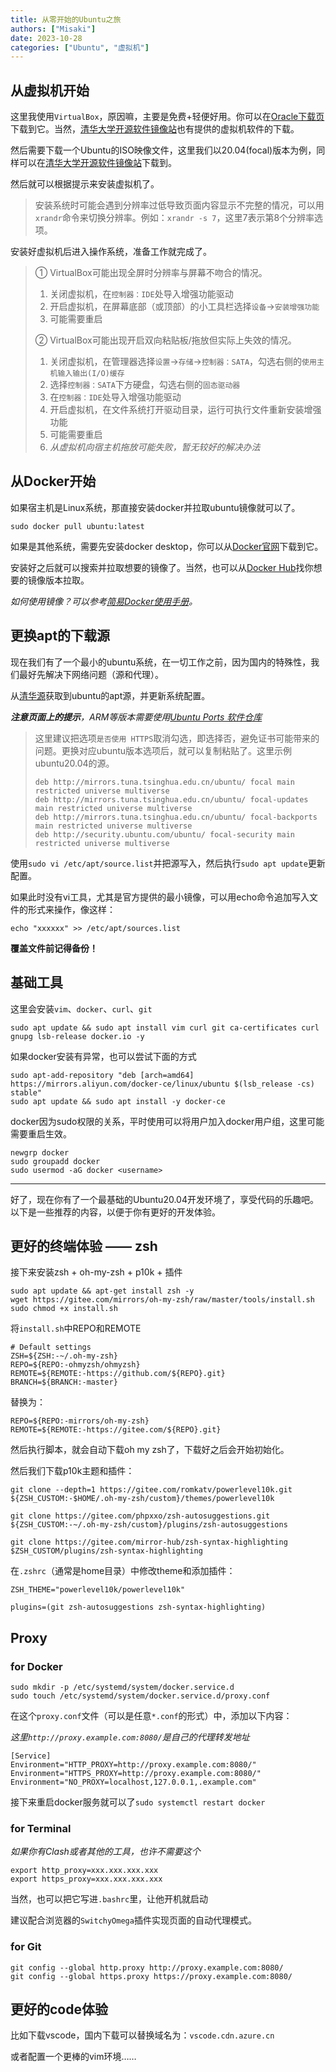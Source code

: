 ```yaml
---
title: 从零开始的Ubuntu之旅
authors: ["Misaki"]
date: 2023-10-28
categories: ["Ubuntu", "虚拟机"]
---
```


## 从虚拟机开始

这里我使用`VirtualBox`，原因嘛，主要是免费+轻便好用。你可以在[Oracle下载页](https://www.virtualbox.org/wiki/Downloads)下载到它。当然，[清华大学开源软件镜像站](https://mirrors.tuna.tsinghua.edu.cn/virtualbox/)也有提供的虚拟机软件的下载。

<!-- more -->

然后需要下载一个Ubuntu的ISO映像文件，这里我们以20.04(focal)版本为例，同样可以在[清华大学开源软件镜像站](https://mirrors.tuna.tsinghua.edu.cn/ubuntu-releases/)下载到。

然后就可以根据提示来安装虚拟机了。

>安装系统时可能会遇到分辨率过低导致页面内容显示不完整的情况，可以用`xrandr`命令来切换分辨率。例如：`xrandr -s 7`，这里7表示第8个分辨率选项。

安装好虚拟机后进入操作系统，准备工作就完成了。

>① VirtualBox可能出现全屏时分辨率与屏幕不吻合的情况。
>
>1. 关闭虚拟机，在`控制器：IDE`处导入增强功能驱动
>2. 开启虚拟机，在屏幕底部（或顶部）的小工具栏选择`设备`->`安装增强功能`
>3. 可能需要重启
>
>② VirtualBox可能出现开启双向粘贴板/拖放但实际上失效的情况。
>
>1. 关闭虚拟机，在管理器选择`设置`->`存储`->`控制器：SATA`，勾选右侧的`使用主机输入输出(I/O)缓存`
>2. 选择`控制器：SATA`下方硬盘，勾选右侧的`固态驱动器`
>3. 在`控制器：IDE`处导入增强功能驱动
>4. 开启虚拟机，在文件系统打开驱动目录，运行可执行文件重新安装增强功能
>5. 可能需要重启
>6. *从虚拟机向宿主机拖放可能失败，暂无较好的解决办法*

## 从Docker开始

如果宿主机是Linux系统，那直接安装docker并拉取ubuntu镜像就可以了。

~~~shell
sudo docker pull ubuntu:latest
~~~

如果是其他系统，需要先安装docker desktop，你可以从[Docker官网](https://www.docker.com/products/docker-desktop/)下载到它。

安装好之后就可以搜索并拉取想要的镜像了。当然，也可以从[Docker Hub](https://hub.docker.com/_/ubuntu/tags)找你想要的镜像版本拉取。

*如何使用镜像？可以参考[简易Docker使用手册](https://samomi0.github.io/docs/简易docker使用手册/)。*

## 更换apt的下载源
现在我们有了一个最小的ubuntu系统，在一切工作之前，因为国内的特殊性，我们最好先解决下网络问题（源和代理）。

从[清华源](https://mirrors.tuna.tsinghua.edu.cn/help/ubuntu/)获取到ubuntu的apt源，并更新系统配置。

***注意页面上的提示**，ARM等版本需要使用[Ubuntu Ports 软件仓库](https://mirrors.tuna.tsinghua.edu.cn/help/ubuntu-ports/)*

>这里建议把选项`是否使用 HTTPS`取消勾选，即选择否，避免证书可能带来的问题。更换对应ubuntu版本选项后，就可以复制粘贴了。这里示例ubuntu20.04的源。
>
>~~~
>deb http://mirrors.tuna.tsinghua.edu.cn/ubuntu/ focal main restricted universe multiverse
>deb http://mirrors.tuna.tsinghua.edu.cn/ubuntu/ focal-updates main restricted universe multiverse
>deb http://mirrors.tuna.tsinghua.edu.cn/ubuntu/ focal-backports main restricted universe multiverse
>deb http://security.ubuntu.com/ubuntu/ focal-security main restricted universe multiverse
>~~~
>

使用`sudo vi /etc/apt/source.list`并把源写入，然后执行`sudo apt update`更新配置。

如果此时没有vi工具，尤其是官方提供的最小镜像，可以用echo命令追加写入文件的形式来操作，像这样：

~~~shell
echo "xxxxxx" >> /etc/apt/sources.list
~~~

**覆盖文件前记得备份！**

## 基础工具

这里会安装`vim`、`docker`、`curl`、`git`

~~~
sudo apt update && sudo apt install vim curl git ca-certificates curl gnupg lsb-release docker.io -y
~~~

如果docker安装有异常，也可以尝试下面的方式

~~~shell
sudo apt-add-repository "deb [arch=amd64] https://mirrors.aliyun.com/docker-ce/linux/ubuntu $(lsb_release -cs) stable"
sudo apt update && sudo apt install -y docker-ce
~~~

docker因为sudo权限的关系，平时使用可以将用户加入docker用户组，这里可能需要重启生效。

~~~shell
newgrp docker
sudo groupadd docker
sudo usermod -aG docker <username>
~~~

____

好了，现在你有了一个最基础的Ubuntu20.04开发环境了，享受代码的乐趣吧。以下是一些推荐的内容，以便于你有更好的开发体验。


## 更好的终端体验 —— zsh
接下来安装zsh + oh-my-zsh + p10k + 插件

~~~shell
sudo apt update && apt-get install zsh -y
wget https://gitee.com/mirrors/oh-my-zsh/raw/master/tools/install.sh
sudo chmod +x install.sh
~~~

将`install.sh`中REPO和REMOTE

~~~
# Default settings
ZSH=${ZSH:-~/.oh-my-zsh}
REPO=${REPO:-ohmyzsh/ohmyzsh}
REMOTE=${REMOTE:-https://github.com/${REPO}.git}
BRANCH=${BRANCH:-master}
~~~

替换为：

~~~
REPO=${REPO:-mirrors/oh-my-zsh}
REMOTE=${REMOTE:-https://gitee.com/${REPO}.git}
~~~

然后执行脚本，就会自动下载oh my zsh了，下载好之后会开始初始化。

然后我们下载p10k主题和插件：

~~~shell
git clone --depth=1 https://gitee.com/romkatv/powerlevel10k.git ${ZSH_CUSTOM:-$HOME/.oh-my-zsh/custom}/themes/powerlevel10k

git clone https://gitee.com/phpxxo/zsh-autosuggestions.git ${ZSH_CUSTOM:-~/.oh-my-zsh/custom}/plugins/zsh-autosuggestions

git clone https://gitee.com/mirror-hub/zsh-syntax-highlighting $ZSH_CUSTOM/plugins/zsh-syntax-highlighting
~~~

在`.zshrc`（通常是home目录）中修改theme和添加插件：

~~~
ZSH_THEME="powerlevel10k/powerlevel10k"

plugins=(git zsh-autosuggestions zsh-syntax-highlighting)
~~~

## Proxy

### for Docker

  ```shell
  sudo mkdir -p /etc/systemd/system/docker.service.d
  sudo touch /etc/systemd/system/docker.service.d/proxy.conf
  ```

  在这个`proxy.conf`文件（可以是任意`*.conf`的形式）中，添加以下内容：

  *这里`http://proxy.example.com:8080/`是自己的代理转发地址*

  ```
  [Service]
  Environment="HTTP_PROXY=http://proxy.example.com:8080/"
  Environment="HTTPS_PROXY=http://proxy.example.com:8080/"
  Environment="NO_PROXY=localhost,127.0.0.1,.example.com"
  ```
  
  接下来重启docker服务就可以了`sudo systemctl restart docker`

### for Terminal

  *如果你有Clash或者其他的工具，也许不需要这个*

  ~~~shell
  export http_proxy=xxx.xxx.xxx.xxx
  export https_proxy=xxx.xxx.xxx.xxx
  ~~~

  当然，也可以把它写进`.bashrc`里，让他开机就启动

  建议配合浏览器的`SwitchyOmega`插件实现页面的自动代理模式。

### for Git

  ~~~shell
  git config --global http.proxy http://proxy.example.com:8080/
  git config --global https.proxy https://proxy.example.com:8080/
  ~~~

## 更好的code体验

比如下载vscode，国内下载可以替换域名为：`vscode.cdn.azure.cn`

或者配置一个更棒的vim环境……

